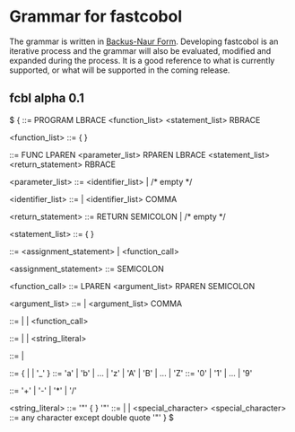 # Grammar for fastcobol
The grammar is written in [Backus-Naur Form](https://en.wikipedia.org/wiki/Backus?Naur_form). Developing fastcobol is an iterative process and the grammar will also be evaluated, modified and expanded during the process. It is a good reference to what is currently supported, or what will be supported in the coming release.

## fcbl alpha 0.1
$ {
<program> ::= PROGRAM <identifier> LBRACE <function_list> <statement_list> RBRACE

<function_list> ::= { <function> }

<function> ::= FUNC <identifier> LPAREN <parameter_list> RPAREN LBRACE <statement_list> <return_statement> RBRACE

<parameter_list> ::= <identifier_list> | /* empty */

<identifier_list> ::= <identifier> | <identifier_list> COMMA <identifier>

<return_statement> ::= RETURN <expression> SEMICOLON | /* empty */

<statement_list> ::= { <statement> }

<statement> ::= <assignment_statement> | <function_call>

<assignment_statement> ::= <identifier> <operator> <expression> SEMICOLON

<function_call> ::= <identifier> LPAREN <argument_list> RPAREN SEMICOLON

<argument_list> ::= <expression> | <argument_list> COMMA <expression>

<expression> ::= <term>
               | <expression> <operator> <term>
               | <function_call>

<term> ::= <integer>
         | <identifier>
         | <string_literal>

<integer> ::= <digit> | <integer> <digit>

<identifier> ::= <letter> { <letter> | <digit> | '_' }
<letter> ::= 'a' | 'b' | ... | 'z' | 'A' | 'B' | ... | 'Z'
<digit> ::= '0' | '1' | ... | '9'

<operator> ::= '+' | '-' | '*' | '/'

<string_literal> ::= '"' { <character> } '"'
<character> ::= <letter> | <digit> | <special_character>
<special_character> ::= any character except double quote '"'
} $
